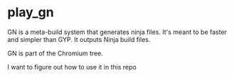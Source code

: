 play_gn
=======

GN is a meta-build system that generates ninja files. It's meant to be faster and simpler than GYP. It outputs Ninja build files.

GN is part of the Chromium tree.

I want to figure out how to use it in this repo
